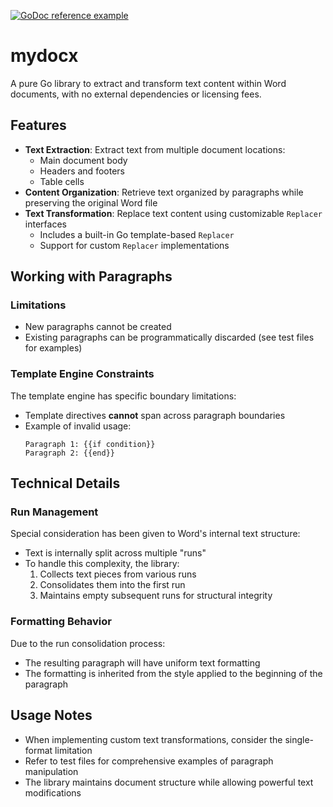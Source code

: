 
[![GoDoc reference example](https://img.shields.io/badge/godoc-reference-blue.svg)](https://pkg.go.dev/github.com/xavier268/mydocx)

# mydocx

A pure Go library to extract and transform text content within Word documents, with no external dependencies or licensing fees.

## Features

* **Text Extraction**: Extract text from multiple document locations:
  - Main document body
  - Headers and footers
  - Table cells
* **Content Organization**: Retrieve text organized by paragraphs while preserving the original Word file
* **Text Transformation**: Replace text content using customizable `Replacer` interfaces
  - Includes a built-in Go template-based `Replacer`
  - Support for custom `Replacer` implementations

## Working with Paragraphs

### Limitations

* New paragraphs cannot be created
* Existing paragraphs can be programmatically discarded (see test files for examples)

### Template Engine Constraints

The template engine has specific boundary limitations:
* Template directives **cannot** span across paragraph boundaries
* Example of invalid usage:
  ```
  Paragraph 1: {{if condition}}
  Paragraph 2: {{end}}
  ```

## Technical Details

### Run Management

Special consideration has been given to Word's internal text structure:

* Text is internally split across multiple "runs"
* To handle this complexity, the library:
  1. Collects text pieces from various runs
  2. Consolidates them into the first run
  3. Maintains empty subsequent runs for structural integrity

### Formatting Behavior

Due to the run consolidation process:
* The resulting paragraph will have uniform text formatting
* The formatting is inherited from the style applied to the beginning of the paragraph

## Usage Notes

* When implementing custom text transformations, consider the single-format limitation
* Refer to test files for comprehensive examples of paragraph manipulation
* The library maintains document structure while allowing powerful text modifications